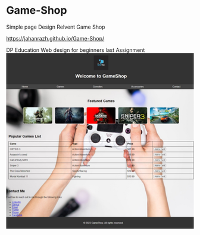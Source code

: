 # Game-Shop
Simple page Design Relvent Game Shop <br>

https://jahanrazh.github.io/Game-Shop/

DP Education Web design for beginners last Assignment
<img src="https://github.com/JahanRazh/Game-Shop/blob/e6fb94c9e0e9e67f666e5ea549de344584c01c53/Web%20capture(screenshot).jpeg">

